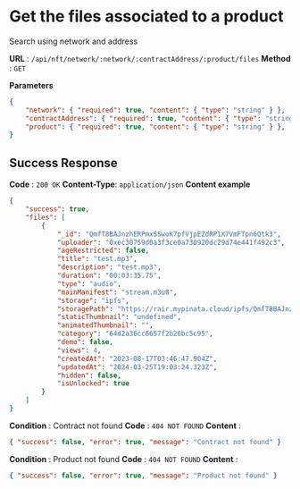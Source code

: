 # Get the files associated to a product
Search using network and address

**URL** : `/api/nft/network/:network/:contractAddress/:product/files`
**Method** : `GET`

**Parameters**
```json
{
    "network": { "required": true, "content": { "type": "string" } },
    "contractAddress": { "required": true, "content": { "type": "string" } },
    "product": { "required": true, "content": { "type": "string" } },
}
```

## Success Response
**Code** : `200 OK`
**Content-Type**: `application/json`
**Content example**
```json
{
    "success": true,
    "files": [
        {
            "_id": "QmfT8BAJnzhERPmxSSwoK7pfVjpEZdRP1X7VmFTpn6Qtk3",
            "uploader": "0xec30759d0a3f3ce0a730920dc29d74e441f492c3",
            "ageRestricted": false,
            "title": "test.mp3",
            "description": "test.mp3",
            "duration": "00:03:35.75",
            "type": "audio",
            "mainManifest": "stream.m3u8",
            "storage": "ipfs",
            "storagePath": "https://rair.mypinata.cloud/ipfs/QmfT8BAJnzhERPmxSSwoK7pfVjpEZdRP1X7VmFTpn6Qtk3",
            "staticThumbnail": "undefined",
            "animatedThumbnail": "",
            "category": "64d2a36cc6657f2b26bc5c95",
            "demo": false,
            "views": 4,
            "createdAt": "2023-08-17T03:46:47.904Z",
            "updatedAt": "2024-03-25T19:03:24.323Z",
            "hidden": false,
            "isUnlocked": true
        }
    ]
}
```

**Condition** : Contract not found
**Code** : `404 NOT FOUND`
**Content** : 
```json
{ "success": false, "error": true, "message": "Contract not found" }
```
**Condition** : Product not found
**Code** : `404 NOT FOUND`
**Content** : 
```json
{ "success": false, "error": true, "message": "Product not found" }
```
